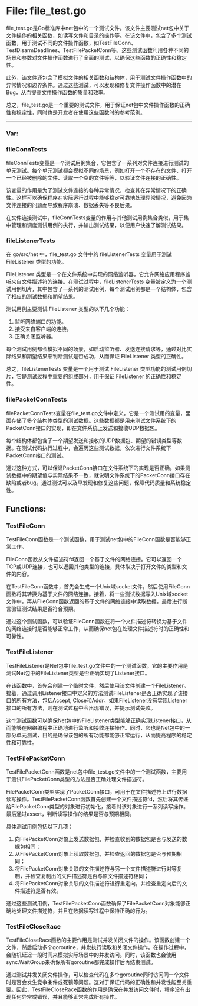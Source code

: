 # File: file_test.go

file_test.go是Go标准库中net包中的一个测试文件。该文件主要测试net包中关于文件操作的相关函数，如读写文件和目录的操作等。在该文件中，包含了多个测试函数，用于测试不同的文件操作函数，如TestFileConn、TestDisarmDeadlines、TestFilePacketConn等。这些测试函数利用各种不同的场景和参数对文件操作函数进行了全面的测试，以确保这些函数的正确性和稳定性。

此外，该文件还包含了模拟文件的相关函数和结构体，用于测试文件操作函数中的异常情况和边界条件。通过这些测试，可以发现和修复文件操作函数中的潜在Bug，从而提高文件操作函数的质量和效率。

总之，file_test.go是一个重要的测试文件，用于保证net包中文件操作函数的正确性和稳定性，同时也是开发者在使用这些函数时的参考范例。




---

### Var:

### fileConnTests

fileConnTests变量是一个测试用例集合，它包含了一系列对文件连接进行测试的单元测试。每个单元测试都会模拟不同的场景，例如打开一个不存在的文件、打开一个已经被删除的文件、读取一个空的文件等等，以验证文件连接的正确性。

该变量的作用是为了测试文件连接的各种异常情况，检查其在异常情况下的正确性。这样可以确保程序在实际运行过程中能够稳定可靠地处理异常情况，避免因为文件连接的问题而导致程序崩溃、数据丢失等不良后果。

在文件连接测试中，fileConnTests变量的作用与其他测试用例集合类似，用于集中管理和调度测试用例的执行，并输出测试结果，以便用户快速了解测试结果。



### fileListenerTests

在 go/src/net 中，file_test.go 文件中的 fileListenerTests 变量用于测试 FileListener 类型的功能。

FileListener 类型是一个在文件系统中实现的网络监听器，它允许网络应用程序监听来自文件描述符的连接。在测试过程中，fileListenerTests 变量被定义为一个测试用例切片，其中包含了一系列的测试用例，每个测试用例都是一个结构体，包含了相应的测试数据和期望结果。

测试用例主要测试 FileListener 类型的以下几个功能：

1. 监听网络端口的功能。
2. 接受来自客户端的连接。
3. 正确关闭监听器。

每个测试用例都会模拟不同的场景，如启动监听器、发送连接请求等，通过对比实际结果和期望结果来判断测试是否成功，从而保证 FileListener 类型的正确性。

总之，fileListenerTests 变量是一个用于测试 FileListener 类型功能的测试用例切片，它是测试过程中重要的组成部分，用于保证 FileListener 的正确性和稳定性。



### filePacketConnTests

filePacketConnTests变量在file_test.go文件中定义，它是一个测试用的变量，里面存储了多个结构体类型的测试数据。这些数据都是用来测试文件系统下的PacketConn接口的实现，即在文件系统上发送和接收UDP数据包。

每个结构体都包含了一个期望发送和接收的UDP数据包、期望的错误类型等数据。在测试代码执行过程中，会遍历这些测试数据，依次进行文件系统下PacketConn接口的测试。

通过这种方式，可以保证PacketConn接口在文件系统下的实现是否正确。如果测试数据中的期望值与实际结果不一致，就说明文件系统下的PacketConn接口存在缺陷或者bug。通过测试可以及早发现和修复这些问题，保障代码质量和系统稳定性。



## Functions:

### TestFileConn

TestFileConn函数是一个测试函数，用于测试net包中的FileConn函数是否能够正常工作。

FileConn函数从文件描述符fd返回一个基于文件的网络连接。它可以返回一个TCP或UDP连接，也可以返回其他类型的连接，具体取决于打开文件的类型和文件的内容。

在TestFileConn函数中，首先会生成一个Unix域socket文件，然后使用FileConn函数将其转换为基于文件的网络连接。接着，将一些测试数据写入Unix域socket文件中，再从FileConn函数返回的基于文件的网络连接中读取数据，最后进行断言验证测试结果是否符合预期。

通过这个测试函数，可以验证FileConn函数在将一个文件描述符转换为基于文件的网络连接时是否能够正常工作，从而确保net包在处理文件描述符时的正确性和可靠性。



### TestFileListener

TestFileListener是Net包中file_test.go文件中的一个测试函数。它的主要作用是测试Net包中的FileListener类型是否正确实现了Listener接口。

在该函数中，首先会创建一个临时文件，然后使用该文件创建一个FileListener。接着，通过调用Listener接口中定义的方法测试FileListener是否正确实现了该接口的所有方法，包括Accept, Close和Addr。如果FileListener没有实现Listener接口的所有方法，则在测试过程中会出现错误，并提示测试失败。

这个测试函数可以确保Net包中的FileListener类型能够正确实现Listener接口，从而能够在网络编程中正确地进行监听和接收连接操作。同时，它也是Net包中的一部分单元测试，目的是确保该包的所有功能都能够正常运行，从而提高程序的稳定性和可靠性。



### TestFilePacketConn

TestFilePacketConn函数是net包中file_test.go文件中的一个测试函数，主要用于测试FilePacketConn类型的方法是否正确处理文件描述符。

FilePacketConn类型实现了PacketConn接口，可用于在文件描述符上进行数据读写操作。TestFilePacketConn函数首先创建一个文件描述符fd，然后将其传递给FilePacketConn类型的对象进行初始化，接着对该对象进行一系列读写操作。最后通过assert，判断读写操作的结果是否与预期相同。

具体测试用例包括以下几项：

1. 向FilePacketConn对象上发送数据包，并检查收到的数据包是否与发送的数据包相同；
2. 从FilePacketConn对象上读取数据包，并检查返回的数据包是否与预期相同；
3. 将FilePacketConn对象关联的文件描述符与另一个文件描述符进行对等复制，并检查复制出的文件描述符是否与原文件描述符相同；
4. 将FilePacketConn对象关联的文件描述符进行重定向，并检查重定向后的文件描述符是否有效。

通过这些测试用例，TestFilePacketConn函数确保了FilePacketConn对象能够正确地处理文件描述符，并且在数据读写过程中保持正确的行为。



### TestFileCloseRace

TestFileCloseRace函数的主要作用是测试并发关闭文件的操作。该函数创建一个文件，然后启动多个goroutine，并发执行读取和关闭文件操作。在操作过程中，会随机延迟一段时间来模拟实际场景中的并发访问。同时，该函数也会使用sync.WaitGroup来确保所有goroutine都完成操作后再结束测试。

通过测试并发关闭文件操作，可以检查代码在多个goroutine同时访问同一个文件时是否会发生竞争条件或死锁等问题。这对于保证代码的正确性和并发性能至关重要。因此，TestFileCloseRace函数的作用是确保在并发访问文件时，程序没有出现任何异常或错误，并且能够正常完成所有操作。



